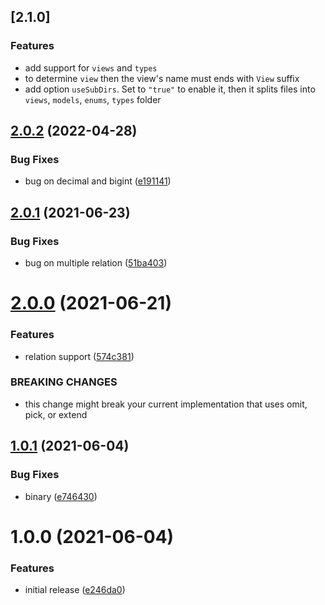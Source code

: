 ## [2.1.0]

### Features

- add support for `views` and `types`
- to determine `view` then the view's name must ends with `View` suffix
- add option `useSubDirs`. Set to `"true"` to enable it, then it splits files into `views`, `models`, `enums`, `types` folder

## [2.0.2](https://github.com/adeyahya/prisma-typebox-generator/compare/v2.0.1...v2.0.2) (2022-04-28)

### Bug Fixes

- bug on decimal and bigint ([e191141](https://github.com/adeyahya/prisma-typebox-generator/commit/e1911413fba7f006b0b5392dd6770c653c78312b))

## [2.0.1](https://github.com/adeyahya/prisma-typebox-generator/compare/v2.0.0...v2.0.1) (2021-06-23)

### Bug Fixes

- bug on multiple relation ([51ba403](https://github.com/adeyahya/prisma-typebox-generator/commit/51ba403f9ce3c1446b5746ff8ec3131dfa558d4a))

# [2.0.0](https://github.com/adeyahya/prisma-typebox-generator/compare/v1.0.1...v2.0.0) (2021-06-21)

### Features

- relation support ([574c381](https://github.com/adeyahya/prisma-typebox-generator/commit/574c381b8e94a47520c4d885a23ac6cf9701487f))

### BREAKING CHANGES

- this change might break your current implementation
  that uses omit, pick, or extend

## [1.0.1](https://github.com/adeyahya/prisma-typebox-generator/compare/v1.0.0...v1.0.1) (2021-06-04)

### Bug Fixes

- binary ([e746430](https://github.com/adeyahya/prisma-typebox-generator/commit/e746430d82e25df0f06b56cb837bfab14ea09698))

# 1.0.0 (2021-06-04)

### Features

- initial release ([e246da0](https://github.com/adeyahya/prisma-typebox-generator/commit/e246da0a826a6972986898d0b0ad8a4a2b67b0df))
